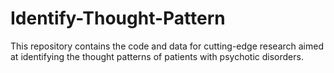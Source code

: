 # Identify-Thought-Pattern
This repository contains the code and data for cutting-edge research aimed at identifying the thought patterns of patients with psychotic disorders.

